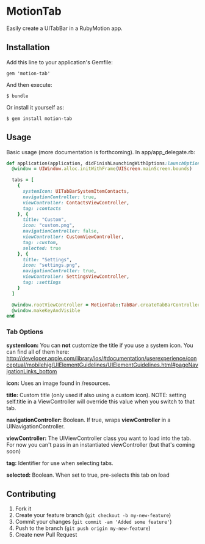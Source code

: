 # MotionTab

Easily create a UITabBar in a RubyMotion app.

## Installation

Add this line to your application's Gemfile:

    gem 'motion-tab'

And then execute:

    $ bundle

Or install it yourself as:

    $ gem install motion-tab

## Usage

Basic usage (more documentation is forthcoming). In app/app_delegate.rb:

```ruby
def application(application, didFinishLaunchingWithOptions:launchOptions)
  @window = UIWindow.alloc.initWithFrame(UIScreen.mainScreen.bounds)

  tabs = [
    {
      systemIcon: UITabBarSystemItemContacts,
      navigationController: true,
      viewController: ContactsViewController,
      tag: :contacts
    }, {
      title: "Custom",
      icon: "custom.png",
      navigationController: false,
      viewController: CustomViewController,
      tag: :custom,
      selected: true
    }, {
      title: "Settings",
      icon: "settings.png",
      navigationController: true,
      viewController: SettingsViewController,
      tag: :settings
    }
  ]

  @window.rootViewController = MotionTab::TabBar.createTabBarControllerFromData(tabs)
  @window.makeKeyAndVisible
end
```

### Tab Options
**systemIcon:** You can **not** customize the title if you use a system icon. You can find all of them here: http://developer.apple.com/library/ios/#documentation/userexperience/conceptual/mobilehig/UIElementGuidelines/UIElementGuidelines.html#pageNavigationLinks_bottom

**icon:** Uses an image found in /resources.

**title:** Custom title (only used if also using a custom icon). NOTE: setting self.title in a ViewController will override this value when you switch to that tab.

**navigationController:** Boolean. If true, wraps **viewController** in a UINavigationController.

**viewController:** The UIViewController class you want to load into the tab. For now you can't pass in an instantiated viewController (but that's coming soon)

**tag:** Identifier for use when selecting tabs.

**selected:** Boolean. When set to true, pre-selects this tab on load

## Contributing

1. Fork it
2. Create your feature branch (`git checkout -b my-new-feature`)
3. Commit your changes (`git commit -am 'Added some feature'`)
4. Push to the branch (`git push origin my-new-feature`)
5. Create new Pull Request
